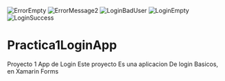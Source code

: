 ![ErrorEmpty](https://user-images.githubusercontent.com/78822907/130302887-76d0a754-13ad-40f4-9cc1-2165cdac5294.jpeg)
![ErrorMessage2](https://user-images.githubusercontent.com/78822907/130302889-08b936eb-2a58-4c7e-ade9-74b6054167d1.jpeg)
![LoginBadUser](https://user-images.githubusercontent.com/78822907/130302890-af9610e3-4e43-4c4d-822b-b9b1234560c2.jpeg)
![LoginEmpty](https://user-images.githubusercontent.com/78822907/130302891-df8b62d6-98d3-4ba6-af22-0be17913d17d.jpeg)
![LoginSuccess](https://user-images.githubusercontent.com/78822907/130302892-4c441c18-afaf-49ff-bad8-fe36e845d2bb.jpeg)
# Practica1LoginApp
Proyecto 1 App de Login
Este proyecto Es una aplicacion De login Basicos, en Xamarin Forms

